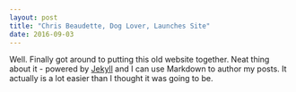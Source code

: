 ```yaml
---
layout: post
title: "Chris Beaudette, Dog Lover, Launches Site"
date: 2016-09-03
---
```


Well. Finally got around to putting this old website together. Neat thing about it - powered by [Jekyll](http://jekyllrb.com) and I can use Markdown to author my posts. 
It actually is a lot easier than I thought it was going to be.
